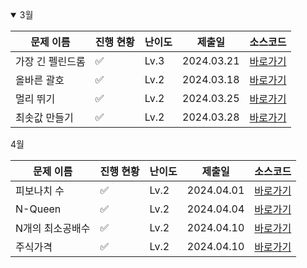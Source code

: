 <details open>
<summary>3월</summary>

| 문제 이름        | 진행 현황          | 난이도 | 제출일     | 소스코드                                |
| ---------------- | ------------------ | ------ | ---------- | --------------------------------------- |
| 가장 긴 펠린드롬 | :white_check_mark: | Lv.3   | 2024.03.21 | [바로가기](2024_03/가장긴팰린드롬.java) |
| 올바른 괄호      | :white_check_mark: | Lv.2   | 2024.03.18 | [바로가기](2024_03/올바른괄호.java)     |
| 멀리 뛰기        | :white_check_mark: | Lv.2   | 2024.03.25 | [바로가기](2024_03/멀리뛰기.java)       |
| 최솟값 만들기    | :white_check_mark: | Lv.2   | 2024.03.28 | [바로가기](2024_03/최솟값만들기.java)   |

</details>

<summary>4월</summary>

| 문제 이름        | 진행 현황          | 난이도 | 제출일     | 소스코드                                 |
| ---------------- | ------------------ | ------ | ---------- | ---------------------------------------- |
| 피보나치 수      | :white_check_mark: | Lv.2   | 2024.04.01 | [바로가기](2024_04/피보나치수.java)      |
| N-Queen          | :white_check_mark: | Lv.2   | 2024.04.04 | [바로가기](2024_04/N-Queen.java)         |
| N개의 최소공배수 | :white_check_mark: | Lv.2   | 2024.04.10 | [바로가기](2024_04/N개의최소공배수.java) |
| 주식가격         | :white_check_mark: | Lv.2   | 2024.04.10 | [바로가기](2024_04/주식가격.java)        |

</details>

<!-- :white_large_square: :white_check_mark: -->
